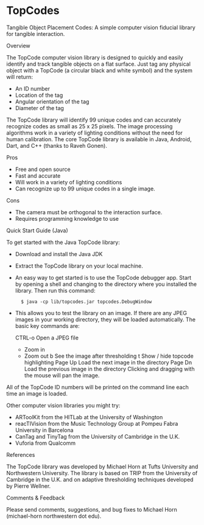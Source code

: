TopCodes
========

Tangible Object Placement Codes: A simple computer vision fiducial library for tangible interaction.

    
Overview

The TopCode computer vision library is designed to quickly and easily identify and track tangible objects on a flat surface. Just tag any physical object with a TopCode (a circular black and white symbol) and the system will return:

* An ID number
* Location of the tag
* Angular orientation of the tag
* Diameter of the tag 

The TopCode library will identify 99 unique codes and can accurately recognize codes as small as 25 x 25 pixels. 
The image processing algorithms work in a variety of lighting conditions without the need for human calibration. 
The core TopCode library is available in Java, Android, Dart, and C++ (thanks to Raveh Gonen). 

Pros

* Free and open source
* Fast and accurate
* Will work in a variety of lighting conditions
* Can recognize up to 99 unique codes in a single image. 

Cons

* The camera must be orthogonal to the interaction surface.
* Requires programming knowledge to use


Quick Start Guide (Java)

To get started with the Java TopCode library:

* Download and install the Java JDK
* Extract the TopCode library on your local machine.

* An easy way to get started is to use the TopCode debugger app. Start by opening a shell and changing to the directory where you installed the library. Then run this command:

        $ java -cp lib/topcodes.jar topcodes.DebugWindow 

* This allows you to test the library on an image. If there are any JPEG images in your working directory, they will be loaded automatically. The basic key commands are:

    CTRL-o 	Open a JPEG file
    + 	Zoom in
    - 	Zoom out
    b 	See the image after thresholding
    t 	Show / hide topcode highlighting
    Page Up 	Load the next image in the directory
    Page Dn 	Load the previous image in the directory
    Clicking and dragging with the mouse will pan the image.

All of the TopCode ID numbers will be printed on the command line each time an image is loaded.

Other computer vision libraries you might try:

* ARToolKit from the HITLab at the University of Washington
* reacTIVision from the Music Technology Group at Pompeu Fabra University in Barcelona
* CanTag and TinyTag from the University of Cambridge in the U.K.
* Vuforia from Qualcomm


References

The TopCode library was developed by Michael Horn at Tufts University and Northwestern University. The library is based on TRIP from the University of Cambridge in the U.K. and on adaptive thresholding techniques developed by Pierre Wellner.

Comments & Feedback

Please send comments, suggestions, and bug fixes to Michael Horn (michael-horn <at> northwestern dot edu). 
